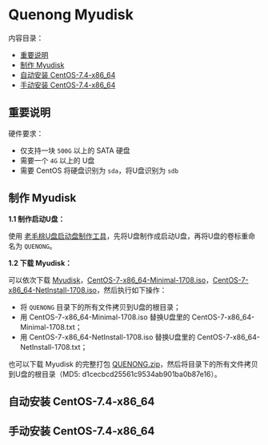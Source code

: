 ﻿# Quenong Myudisk

内容目录：

 - [重要说明][1]
 - [制作 Myudisk][2]
 - [自动安装 CentOS-7.4-x86_64][3]
 - [手动安装 CentOS-7.4-x86_64][4]

## 重要说明

硬件要求：

 - 仅支持一块 `500G` 以上的 SATA 硬盘
 - 需要一个 `4G` 以上的 U盘
 - 需要 CentOS 将硬盘识别为 `sda`，将U盘识别为 `sdb`

## 制作 Myudisk

**1.1 制作启动U盘：**

使用 [老毛桃U盘启动盘制作工具][5]，先将U盘制作成启动U盘，再将U盘的卷标重命名为 `QUENONG`。

**1.2 下载 Myudisk：**

可以依次下载 [Myudisk][6]，[CentOS-7-x86_64-Minimal-1708.iso][7]，[CentOS-7-x86_64-NetInstall-1708.iso][8]，然后执行如下操作：

 - 将 `QUENONG` 目录下的所有文件拷贝到U盘的根目录；
 - 用 CentOS-7-x86_64-Minimal-1708.iso 替换U盘里的 CentOS-7-x86_64-Minimal-1708.txt；
 - 用 CentOS-7-x86_64-NetInstall-1708.iso 替换U盘里的 CentOS-7-x86_64-NetInstall-1708.txt；

也可以下载 Myudisk 的完整打包 [QUENONG.zip][9]，然后将目录下的所有文件拷贝到U盘的根目录（MD5: d1cecbcd25561c9534ab901ba0b87e16）。

## 自动安装 CentOS-7.4-x86_64

## 手动安装 CentOS-7.4-x86_64


  [1]: https://github.com/quefei/myudisk#%E9%87%8D%E8%A6%81%E8%AF%B4%E6%98%8E
  [2]: https://github.com/quefei/myudisk#%E5%88%B6%E4%BD%9C-myudisk
  [3]: https://github.com/quefei/myudisk#%E8%87%AA%E5%8A%A8%E5%AE%89%E8%A3%85-centos-74-x86_64
  [4]: https://github.com/quefei/myudisk#%E6%89%8B%E5%8A%A8%E5%AE%89%E8%A3%85-centos-74-x86_64
  [5]: http://laomaotao.net/down/2016/1015/4932.html
  [6]: https://gitee.com/quefei/myudisk/repository/archive/master
  [7]: http://mirrors.aliyun.com/centos/7/isos/x86_64/CentOS-7-x86_64-Minimal-1708.iso
  [8]: https://pan.baidu.com/s/1dEQfc7v
  [9]: http://pan.baidu.com/s/1eSlHJUy